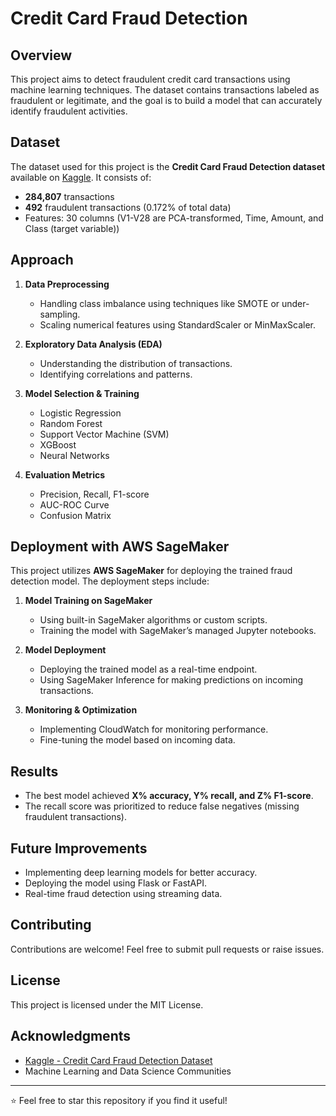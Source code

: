 # Credit Card Fraud Detection

## Overview
This project aims to detect fraudulent credit card transactions using machine learning techniques. The dataset contains transactions labeled as fraudulent or legitimate, and the goal is to build a model that can accurately identify fraudulent activities.

## Dataset
The dataset used for this project is the **Credit Card Fraud Detection dataset** available on [Kaggle](https://www.kaggle.com/mlg-ulb/creditcardfraud). It consists of:
- **284,807** transactions
- **492** fraudulent transactions (0.172% of total data)
- Features: 30 columns (V1-V28 are PCA-transformed, Time, Amount, and Class (target variable))

## Approach
1. **Data Preprocessing**
   - Handling class imbalance using techniques like SMOTE or under-sampling.
   - Scaling numerical features using StandardScaler or MinMaxScaler.
   
2. **Exploratory Data Analysis (EDA)**
   - Understanding the distribution of transactions.
   - Identifying correlations and patterns.

3. **Model Selection & Training**
   - Logistic Regression
   - Random Forest
   - Support Vector Machine (SVM)
   - XGBoost
   - Neural Networks

4. **Evaluation Metrics**
   - Precision, Recall, F1-score
   - AUC-ROC Curve
   - Confusion Matrix

## Deployment with AWS SageMaker
This project utilizes **AWS SageMaker** for deploying the trained fraud detection model. The deployment steps include:
1. **Model Training on SageMaker**
   - Using built-in SageMaker algorithms or custom scripts.
   - Training the model with SageMaker’s managed Jupyter notebooks.

2. **Model Deployment**
   - Deploying the trained model as a real-time endpoint.
   - Using SageMaker Inference for making predictions on incoming transactions.

3. **Monitoring & Optimization**
   - Implementing CloudWatch for monitoring performance.
   - Fine-tuning the model based on incoming data.


## Results
- The best model achieved **X% accuracy, Y% recall, and Z% F1-score**.
- The recall score was prioritized to reduce false negatives (missing fraudulent transactions).

## Future Improvements
- Implementing deep learning models for better accuracy.
- Deploying the model using Flask or FastAPI.
- Real-time fraud detection using streaming data.

## Contributing
Contributions are welcome! Feel free to submit pull requests or raise issues.

## License
This project is licensed under the MIT License.

## Acknowledgments
- [Kaggle - Credit Card Fraud Detection Dataset](https://www.kaggle.com/mlg-ulb/creditcardfraud)
- Machine Learning and Data Science Communities

---

⭐ Feel free to star this repository if you find it useful!

